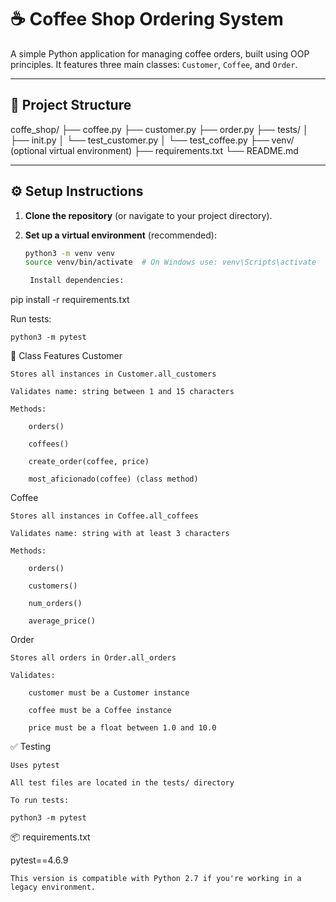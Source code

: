 # ☕ Coffee Shop Ordering System

A simple Python application for managing coffee orders, built using OOP principles. It features three main classes: `Customer`, `Coffee`, and `Order`.

---

## 📁 Project Structure

coffe_shop/
├── coffee.py
├── customer.py
├── order.py
├── tests/
│ ├── init.py
│ └── test_customer.py
│ └── test_coffee.py
├── venv/ (optional virtual environment)
├── requirements.txt
└── README.md


---

## ⚙️ Setup Instructions

1. **Clone the repository** (or navigate to your project directory).
2. **Set up a virtual environment** (recommended):

   ```bash
   python3 -m venv venv
   source venv/bin/activate  # On Windows use: venv\Scripts\activate

    Install dependencies:

pip install -r requirements.txt

Run tests:

    python3 -m pytest

🧠 Class Features
Customer

    Stores all instances in Customer.all_customers

    Validates name: string between 1 and 15 characters

    Methods:

        orders()

        coffees()

        create_order(coffee, price)

        most_aficionado(coffee) (class method)

Coffee

    Stores all instances in Coffee.all_coffees

    Validates name: string with at least 3 characters

    Methods:

        orders()

        customers()

        num_orders()

        average_price()

Order

    Stores all orders in Order.all_orders

    Validates:

        customer must be a Customer instance

        coffee must be a Coffee instance

        price must be a float between 1.0 and 10.0

✅ Testing

    Uses pytest

    All test files are located in the tests/ directory

    To run tests:

    python3 -m pytest

📦 requirements.txt

pytest==4.6.9

    This version is compatible with Python 2.7 if you're working in a legacy environment.

